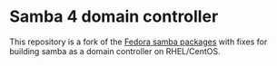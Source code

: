 # Samba 4 domain controller

This repository is a fork of the
[Fedora samba packages](http://pkgs.fedoraproject.org/cgit/rpms/samba.git/)
with fixes for building samba as a domain controller on RHEL/CentOS.

